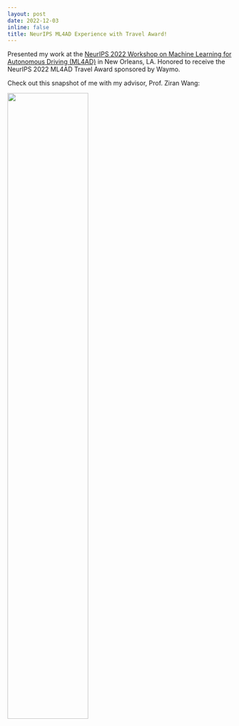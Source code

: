 ```yaml
---
layout: post
date: 2022-12-03
inline: false
title: NeurIPS ML4AD Experience with Travel Award!
---
```

Presented my work at the <a href="https://ml4ad.github.io/">NeurIPS 2022 Workshop on Machine Learning for Autonomous
Driving (ML4AD)</a> in New Orleans, LA. Honored to receive the NeurIPS 2022 ML4AD Travel Award sponsored by Waymo.

Check out this snapshot of me with my advisor, Prof. Ziran Wang:

<img src="https://maysonma.oss-us-east-1.aliyuncs.com/img/neurips-2022.jpg" width="60%">